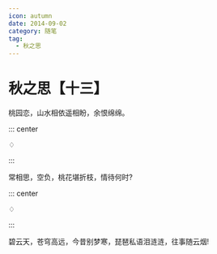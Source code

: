 ```yaml
---
icon: autumn
date: 2014-09-02
category: 随笔
tag:
  - 秋之思
---
```


# 秋之思【十三】

桃园恋，山水相依遥相盼，余恨绵绵。

::: center

♢

:::

常相思，空负，桃花堪折枝，情待何时?

::: center

♢

:::

碧云天，苍穹高远，今昔别梦寒，琵琶私语泪涟涟，往事随云烟!
